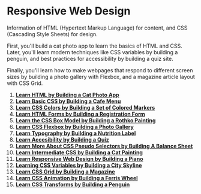 # Responsive Web Design

Information of HTML (Hypertext Markup Language) for content, and CSS (Cascading Style Sheets) for design.

First, you'll build a cat photo app to learn the basics of HTML and CSS. Later, you'll learn modern techniques like CSS variables by building a penguin, and best practices for accessibility by building a quiz site.

Finally, you'll learn how to make webpages that respond to different screen sizes by building a photo gallery with Flexbox, and a magazine article layout with CSS Grid.

1. **[Learn HTML by Building a Cat Photo App](./cat-photo-app/)**  
2. **[Learn Basic CSS by Building a Cafe Menu](./cafe-menu/)**  
3. **[Learn CSS Colors by Building a Set of Colored Markers](./colored-markers/)**  
4. **[Learn HTML Forms by Building a Registration Form](./registration-form/)**  
5. **[Learn the CSS Box Model by Building a Rothko Painting](./rothko-painting/)**  
6. **[Learn CSS Flexbox by Building a Photo Gallery](./photo-gallery/)**
7. **[Learn Typography by Building a Nutrition Label](./nutrition-label/)**
8. **[Learn Accesibility by Building a Quiz](./quiz/)**
9. **[Learn More About CSS Pseudo Selectors by Building A Balance Sheet](./balance-sheet/)**
10. **[Learn Intermediate CSS by Building a Cat Painting](./cat-painting/)**
11. **[Learn Responsive Web Design by Building a Piano](./piano/)**
12. **[Learning CSS Variables by Building a City Skyline](./city-skyline/)**
13. **[Learn CSS Grid by Building a Magazine](./magazine/)**
14. **[Learn CSS Animation by Building a Ferris Wheel](./ferris-wheel/)**
15. **[Learn CSS Transforms by Building a Penguin](./penguin/)**